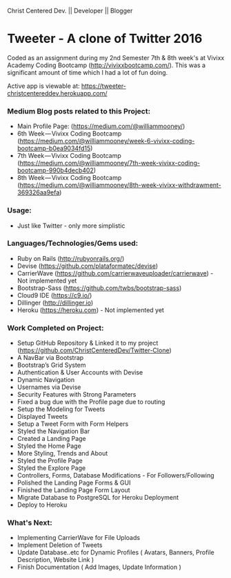 Christ Centered Dev. || Developer || Blogger

# Tweeter - A clone of Twitter 2016
Coded as an assignment during my 2nd Semester 7th & 8th week's at Vivixx Academy Coding Bootcamp (http://vivixxbootcamp.com/). This was a significant amount of time which I had a lot of fun doing.

Active app is viewable at: https://tweeter-christcentereddev.herokuapp.com/

### Medium Blog posts related to this Project:
- Main Profile Page: (https://medium.com/@williammooney/)
- 6th Week — Vivixx Coding Bootcamp (https://medium.com/@williammooney/week-6-vivixx-coding-bootcamp-b0ea9034fd15)
- 7th Week — Vivixx Coding Bootcamp (https://medium.com/@williammooney/7th-week-vivixx-coding-bootcamp-990b4decb402)
- 8th Week — Vivixx Coding Bootcamp (https://medium.com/@williammooney/8th-week-vivixx-withdrawment-369326aa9efa) 

### Usage:
- Just like Twitter - only more simplistic

### Languages/Technologies/Gems used:
- Ruby on Rails (http://rubyonrails.org/)
- Devise (https://github.com/plataformatec/devise)
- CarrierWave (https://github.com/carrierwaveuploader/carrierwave) - Not implemented yet
- Bootstrap-Sass (https://github.com/twbs/bootstrap-sass)
- Cloud9 IDE (https://c9.io/)
- Dillinger (http://dillinger.io)
- Heroku (https://heroku.com) - Not implemented yet

### Work Completed on Project:
- Setup GitHub Repository & Linked it to my project (https://github.com/ChristCenteredDev/Twitter-Clone)
- A NavBar via Bootstrap 
- Bootstrap’s Grid System
- Authentication & User Accounts with Devise
- Dynamic Navigation
- Usernames via Devise
- Security Features with Strong Parameters
- Fixed a bug due with the Profile page due to routing
- Setup the Modeling for Tweets
- Displayed Tweets
- Setup a Tweet Form with Form Helpers
- Styled the Navigation Bar
- Created a Landing Page
- Styled the Home Page
- More Styling, Trends and About
- Styled the Profile Page
- Styled the Explore Page
- Controllers, Forms, Database Modifications - For Followers/Following
- Polished the Landing Page Forms & GUI
- Finished the Landing Page Form Layout
- Migrate Database to PostgreSQL for Heroku Deployment
- Deploy to Heroku

### What's Next:
- Implementing CarrierWave for File Uploads
- Implement Deletion of Tweets
- Update Database..etc for Dynamic Profiles ( Avatars, Banners, Profile Description, Website Link )
- Finish Documentation ( Add Images, Update Information )


